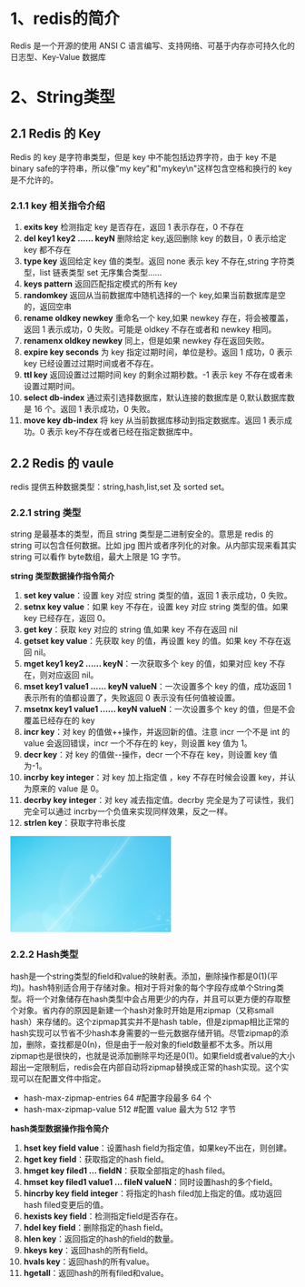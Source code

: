 # 1、redis的简介
Redis 是一个开源的使用 ANSI C 语言编写、支持网络、可基于内存亦可持久化的日志型、Key-Value 数据库

# 2、String类型
## 2.1 Redis 的 Key
Redis 的 key 是字符串类型，但是 key 中不能包括边界字符，由于 key 不是 binary safe的字符串，所以像"my key"和"mykey\n"这样包含空格和换行的 key 是不允许的。

### 2.1.1 key 相关指令介绍

1. **exits key** 检测指定 key 是否存在，返回 1 表示存在，0 不存在
2. **del key1 key2 ...... keyN** 删除给定 key,返回删除 key 的数目，0 表示给定 key 都不存在
3. **type key** 返回给定 key 值的类型。返回 none 表示 key 不存在,string 字符类型，list 链表类型 set 无序集合类型......
4. **keys pattern** 返回匹配指定模式的所有 key
5. **randomkey** 返回从当前数据库中随机选择的一个 key,如果当前数据库是空的，返回空串
6. **rename oldkey newkey** 重命名一个 key,如果 newkey 存在，将会被覆盖，返回 1 表示成功，0 失败。可能是 oldkey 不存在或者和 newkey 相同。
7. **renamenx oldkey newkey** 同上，但是如果 newkey 存在返回失败。
8. **expire key seconds** 为 key 指定过期时间，单位是秒。返回 1 成功，0 表示 key 已经设置过过期时间或者不存在。
9. **ttl key** 返回设置过过期时间 key 的剩余过期秒数。-1 表示 key 不存在或者未设置过期时间。
10. **select db-index** 通过索引选择数据库，默认连接的数据库是 0,默认数据库数是 16 个。返回 1
表示成功，0 失败。
11. **move key db-index** 将 key 从当前数据库移动到指定数据库。返回 1 表示成功。0 表示 key不存在或者已经在指定数据库中。

## 2.2 Redis 的 vaule

redis 提供五种数据类型：string,hash,list,set 及 sorted set。

### 2.2.1 string 类型

string 是最基本的类型，而且 string 类型是二进制安全的。意思是 redis 的 string 可以包含任何数据。比如 jpg 图片或者序列化的对象。从内部实现来看其实 string 可以看作 byte数组，最大上限是 1G 字节。

**string 类型数据操作指令简介**
1. **set key value**：设置 key 对应 string 类型的值，返回 1 表示成功，0 失败。
2. **setnx key value**：如果 key 不存在，设置 key 对应 string 类型的值。如果 key 已经存在，返回 0。
3. **get key**：获取 key 对应的 string 值,如果 key 不存在返回 nil
4. **getset key value**：先获取 key 的值，再设置 key 的值。如果 key 不存在返回 nil。
5. **mget key1 key2 ...... keyN**：一次获取多个 key 的值，如果对应 key 不存在，则对应返回 nil。
6. **mset key1 value1 ...... keyN valueN**：一次设置多个 key 的值，成功返回 1 表示所有的值都设置了，失败返回 0 表示没有任何值被设置。
7. **msetnx key1 value1 ...... keyN valueN**：一次设置多个 key 的值，但是不会覆盖已经存在的 key
8. **incr key**：对 key 的值做++操作，并返回新的值。注意 incr 一个不是 int 的 value 会返回错误，incr 一个不存在的 key，则设置 key 值为 1。
9. **decr key**：对 key 的值做--操作，decr 一个不存在 key，则设置 key 值为-1。
10. **incrby key integer**：对 key 加上指定值 ，key 不存在时候会设置 key，并认为原来的 value
是 0。
11. **decrby key integer**：对 key 减去指定值。decrby 完全是为了可读性，我们完全可以通过 incrby一个负值来实现同样效果，反之一样。
12. **strlen key**：获取字符串长度

<img alt="redis的使用-e2ffab53.png" src="assets/redis的使用-e2ffab53.png" width="" height="" >

### 2.2.2 Hash类型
hash是一个string类型的field和value的映射表。添加，删除操作都是0(1)(平均)。hash特别适合用于存储对象。相对于将对象的每个字段存成单个String类型。将一个对象储存在hash类型中会占用更少的内存，并且可以更方便的存取整个对象。省内存的原因是新建一个hash对象时开始是用zipmap（又称small hash）来存储的。这个zipmap其实并不是hash table，但是zipmap相比正常的hash实现可以节省不少hash本身需要的一些元数据存储开销。尽管zipmap的添加，删除，查找都是0(n)，但是由于一般对象的field数量都不太多。所以用zipmap也是很快的，也就是说添加删除平均还是0(1)。如果field或者value的大小超出一定限制后，redis会在内部自动将zipmap替换成正常的hash实现。这个实现可以在配置文件中指定。
* hash-max-zipmap-entries 64 #配置字段最多 64 个
* hash-max-zipmap-value 512 #配置 value 最大为 512 字节

**hash类型数据操作指令简介**
1. **hset key field value**：设置hash field为指定值，如果key不出在，则创建。
2. **hget key field**：获取指定的hash field。
3. **hmget key filed1 ... fieldN**：获取全部指定的hash filed。
4. **hmset key filed1 value1 ... fileN valueN**：同时设置hash的多个field。
5. **hincrby key field integer**：将指定的hash filed加上指定的值。成功返回hash filed变更后的值。
6. **hexists key field**：检测指定field是否存在。
7. **hdel key field**：删除指定的hash field。
8. **hlen key**：返回指定的hash的field的数量。
9. **hkeys key**：返回hash的所有field。
10. **hvals key**：返回hash的所有value。
11. **hgetall**：返回hash的所有filed和value。

